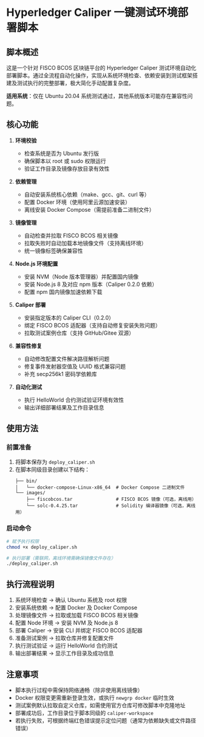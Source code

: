 # Hyperledger Caliper 一键测试环境部署脚本

## 脚本概述
这是一个针对 FISCO BCOS 区块链平台的 Hyperledger Caliper 测试环境自动化部署脚本。通过全流程自动化操作，实现从系统环境检查、依赖安装到测试框架搭建及测试执行的完整部署，极大简化手动配置复杂度。

**适用系统**：仅在 Ubuntu 20.04 系统测试通过，其他系统版本可能存在兼容性问题。


## 核心功能
1. **环境校验**
   - 检查系统是否为 Ubuntu 发行版
   - 确保脚本以 root 或 sudo 权限运行
   - 验证工作目录及镜像存放目录有效性

2. **依赖管理**
   - 自动安装系统核心依赖（make、gcc、git、curl 等）
   - 配置 Docker 环境（使用阿里云源加速安装）
   - 离线安装 Docker Compose（需提前准备二进制文件）

3. **镜像管理**
   - 自动检查并拉取 FISCO BCOS 相关镜像
   - 拉取失败时自动加载本地镜像文件（支持离线环境）
   - 统一镜像标签确保兼容性

4. **Node.js 环境配置**
   - 安装 NVM（Node 版本管理器）并配置国内镜像
   - 安装 Node.js 8 及对应 npm 版本（Caliper 0.2.0 依赖）
   - 配置 npm 国内镜像加速依赖下载

5. **Caliper 部署**
   - 安装指定版本的 Caliper CLI（0.2.0）
   - 绑定 FISCO BCOS 适配器（支持自动修复安装失败问题）
   - 拉取测试案例仓库（支持 GitHub/Gitee 双源）

6. **兼容性修复**
   - 自动修改配置文件解决路径解析问题
   - 修复事件发射器空值及 UUID 格式兼容问题
   - 补充 secp256k1 密码学依赖库

7. **自动化测试**
   - 执行 HelloWorld 合约测试验证环境有效性
   - 输出详细部署结果及工作目录信息


## 使用方法

### 前置准备
1. 将脚本保存为 `deploy_caliper.sh`
2. 在脚本同级目录创建以下结构：
   ```
   ├── bin/
   │   └── docker-compose-Linux-x86_64  # Docker Compose 二进制文件
   └── images/
       ├── fiscobcos.tar                # FISCO BCOS 镜像（可选，离线用）
       └── solc-0.4.25.tar              # Solidity 编译器镜像（可选，离线用）
   ```

### 启动命令
```bash
# 赋予执行权限
chmod +x deploy_caliper.sh

# 执行部署（需联网，离线环境需确保镜像文件存在）
./deploy_caliper.sh
```


## 执行流程说明
1. 系统环境检查 → 确认 Ubuntu 系统及 root 权限
2. 安装系统依赖 → 配置 Docker 及 Docker Compose
3. 处理镜像文件 → 拉取或加载 FISCO BCOS 相关镜像
4. 配置 Node 环境 → 安装 NVM 及 Node.js 8
5. 部署 Caliper → 安装 CLI 并绑定 FISCO BCOS 适配器
6. 准备测试案例 → 拉取仓库并修复配置文件
7. 执行测试验证 → 运行 HelloWorld 合约测试
8. 输出部署结果 → 显示工作目录及成功信息


## 注意事项
- 脚本执行过程中需保持网络通畅（除非使用离线镜像）
- Docker 权限变更需重新登录生效，或执行 `newgrp docker` 临时生效
- 测试案例默认拉取自定义仓库，如需使用官方仓库可修改脚本中克隆地址
- 部署成功后，工作目录位于脚本同级的 `caliper-workspace`
- 若执行失败，可根据终端红色错误提示定位问题（通常为依赖缺失或文件路径错误）
